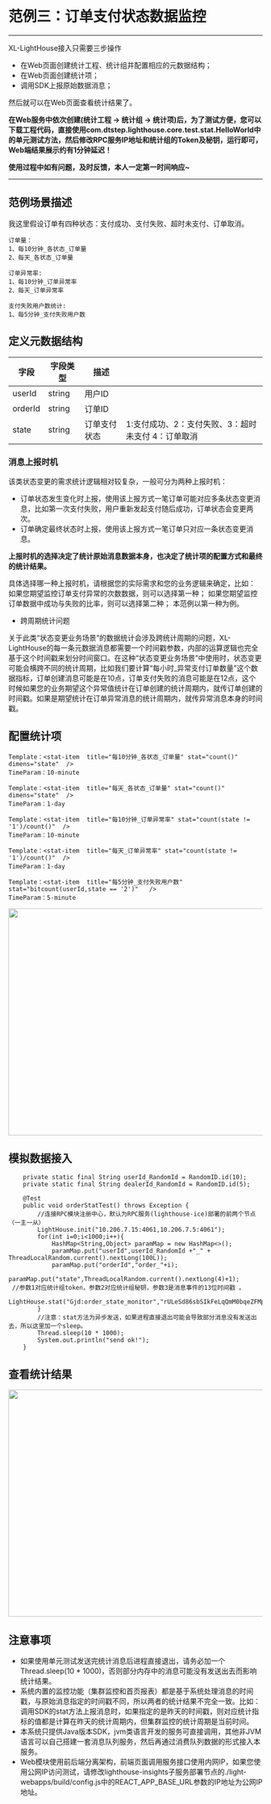 # 范例三：订单支付状态数据监控

---
XL-LightHouse接入只需要三步操作
- 在Web页面创建统计工程、统计组并配置相应的元数据结构；
- 在Web页面创建统计项；
- 调用SDK上报原始数据消息；

然后就可以在Web页面查看统计结果了。

**在Web服务中依次创建(统计工程 -> 统计组 -> 统计项)后，为了测试方便，您可以下载工程代码，直接使用com.dtstep.lighthouse.core.test.stat.HelloWorld中的单元测试方法，然后修改RPC服务IP地址和统计组的Token及秘钥，运行即可，Web端结果展示约有1分钟延迟！**

**使用过程中如有问题，及时反馈，本人一定第一时间响应~**

---

## 范例场景描述

我这里假设订单有四种状态：支付成功、支付失败、超时未支付、订单取消。

```
订单量：
1、每10分钟_各状态_订单量
2、每天_各状态_订单量

订单异常率:
1、每10分钟_订单异常率
2、每天_订单异常率

支付失败用户数统计:
1、每5分钟_支付失败用户数
```

## 定义元数据结构

| 字段 | 字段类型 | 描述 |  |
| --- | --- | --- | --- |
| userId | string | 用户ID |  |
| orderId | string | 订单ID |  |
| state | string | 订单支付状态 | 1:支付成功、2：支付失败、3：超时未支付 4：订单取消 |

### 消息上报时机

该类状态变更的需求统计逻辑相对较复杂，一般可分为两种上报时机：
-  订单状态发生变化时上报，使用该上报方式一笔订单可能对应多条状态变更消息，比如第一次支付失败，用户重新发起支付随后成功，订单状态会变更两次。
-  订单确定最终状态时上报，使用该上报方式一笔订单只对应一条状态变更消息。

**上报时机的选择决定了统计原始消息数据本身，也决定了统计项的配置方式和最终的统计结果。**

具体选择哪一种上报时机，请根据您的实际需求和您的业务逻辑来确定，比如：
如果您期望监控订单支付异常的次数数据，则可以选择第一种；
如果您期望监控订单数据中成功与失败的比率，则可以选择第二种；
本范例以第一种为例。

+ 跨周期统计问题

关于此类“状态变更业务场景”的数据统计会涉及跨统计周期的问题，XL-LightHouse的每一条元数据消息都需要一个时间戳参数，内部的运算逻辑也完全基于这个时间戳来划分时间窗口。在这种“状态变更业务场景”中使用时，状态变更可能会横跨不同的统计周期，比如我们要计算“每小时_异常支付订单数量”这个数据指标，订单创建消息可能是在10点，订单支付失败的消息可能是在12点，这个时候如果您的业务期望这个异常值统计在订单创建的统计周期内，就传订单创建的时间戳。如果是期望统计在订单异常消息的统计周期内，就传异常消息本身的时间戳。

## 配置统计项

```
Template：<stat-item  title="每10分钟_各状态_订单量" stat="count()" dimens="state"  />
TimeParam：10-minute

Template：<stat-item  title="每天_各状态_订单量" stat="count()" dimens="state"  />
TimeParam：1-day

Template：<stat-item  title="每10分钟_订单异常率" stat="count(state != '1')/count()"  />
TimeParam：10-minute

Template：<stat-item  title="每天_订单异常率" stat="count(state != '1')/count()"  />
TimeParam：1-day

Template：<stat-item  title="每5分钟_支付失败用户数" stat="bitcount(userId,state == '2')"   />
TimeParam：5-minute

```

<img src="https://lighthousedp-1300542249.cos.ap-nanjing.myqcloud.com/screenshot_v2/27.jpg"  width="800px" height="450px" />

##  模拟数据接入

```
    private static final String userId_RandomId = RandomID.id(10);
    private static final String dealerId_RandomId = RandomID.id(5);
        
    @Test
    public void orderStatTest() throws Exception {
        //连接RPC模块注册中心，默认为RPC服务(lighthouse-ice)部署的前两个节点（一主一从）
        LightHouse.init("10.206.7.15:4061,10.206.7.5:4061");
        for(int i=0;i<1000;i++){
            HashMap<String,Object> paramMap = new HashMap<>();
            paramMap.put("userId",userId_RandomId +"_" + ThreadLocalRandom.current().nextLong(100L));           
            paramMap.put("orderId","order_"+i);
            paramMap.put("state",ThreadLocalRandom.current().nextLong(4)+1);
 //参数1对应统计组token，参数2对应统计组秘钥，参数3是消息事件的13位时间戳 。
 LightHouse.stat("Gjd:order_state_monitor","rULeSd86sbSIkFeLqQmM0bqeZFMpWNWNbYp8BaZA",paramMap,System.currentTimeMillis());
        }
        //注意：stat方法为异步发送，如果进程直接退出可能会导致部分消息没有发送出去，所以这里加一个sleep。
        Thread.sleep(10 * 1000);
        System.out.println("send ok!");
    }
```

##  查看统计结果

<img src="https://lighthousedp-1300542249.cos.ap-nanjing.myqcloud.com/screenshot_v2/28.jpg"  width="800px" height="450px" />

## 注意事项

- 如果使用单元测试发送完统计消息后进程直接退出，请务必加一个Thread.sleep(10 * 1000)，否则部分内存中的消息可能没有发送出去而影响统计结果。
- 系统内置的监控功能（集群监控和首页报表）都是基于系统处理消息的时间戳，与原始消息指定的时间戳不同，所以两者的统计结果不完全一致。比如：调用SDK的stat方法上报消息时，如果指定的是昨天的时间戳，则对应统计指标的值都是计算在昨天的统计周期内，但集群监控的统计周期是当前时间。
- 本系统只提供Java版本SDK，jvm类语言开发的服务可直接调用，其他非JVM语言可以自己搭建一套消息队列服务，然后再通过消费队列数据的形式接入本服务。
- Web模块使用前后端分离架构，前端页面调用服务接口使用内网IP，如果您使用公网IP访问测试，请修改lighthouse-insights子服务部署节点的./light-webapps/build/config.js中的REACT_APP_BASE_URL参数的IP地址为公网IP地址。

